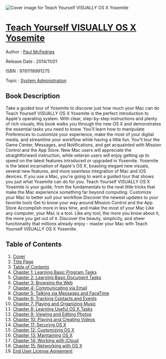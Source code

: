 ![Cover image for Teach Yourself VISUALLY OS X Yosemite](https://imgdetail.ebookreading.net/cover/cover/system_admin/EB9781118991275.jpg)

[Teach Yourself VISUALLY OS X Yosemite](https://ebookreading.net/view/book/Teach+Yourself+VISUALLY+OS+X+Yosemite-EB9781118991275_1.html "Teach Yourself VISUALLY OS X Yosemite")
====================================================================================================================

Author : [Paul McFedries](https://ebookreading.net/search/author/Paul+McFedries)

Release Date : 2014/11/01

ISBN : 9781118991275

Topic : [System Administration](https://ebookreading.net/search/category/system-administration)

Book Description
-----------------

Take a guided tour of Yosemite to discover just how much your Mac can do
Teach Yourself VISUALLY OS X Yosemite is the perfect introduction to Apple's operating system. With clear, step-by-step instructions and plenty of rich visuals, this book walks you through the new OS X and demonstrates the essential tasks you need to know. You'll learn how to manipulate Preferences to customize your experience, make the most of your digital media, and streamline your workflow while having a little fun. You'll tour the Game Center, Messages, and Notifications, and get acquainted with Mission Control and the App Store. New Mac users will appreciate the straightforward instruction, while veteran users will enjoy getting up to speed on the latest features introduced or upgraded in Yosemite.
Yosemite is the latest incarnation of Apple's OS X, boasting elegant new visuals, several new features, and more seamless integration of Mac and iOS devices. If you use a Mac, you're going to want a guided tour that shows you just what Yosemite can do for you. Teach Yourself VISUALLY OS X Yosemite is your guide, from the fundamentals to the neat little tricks that make the Mac experience something far beyond computing.
Customize your Mac to better suit your workflow
Discover the newest updates to your favorite tools
Get to know your way around Mission Control and the App Store
Accomplish more in less time, and make the most of your Mac
Like any computer, your Mac is a tool. Like any tool, the more you know about it, the more you get out of it. Discover the beauty, simplicity, and sheer functionality that millions already enjoy - master your Mac with Teach Yourself VISUALLY OS X Yosemite.
              
Table of Contents
-----------------

1. [Cover](https://ebookreading.net/view/book/Teach+Yourself+VISUALLY+OS+X+Yosemite-EB9781118991275_1.html)
1. [Title Page](https://ebookreading.net/view/book/Teach+Yourself+VISUALLY+OS+X+Yosemite-EB9781118991275_2.html)
1. [Table of Contents](https://ebookreading.net/view/book/Teach+Yourself+VISUALLY+OS+X+Yosemite-EB9781118991275_3.html)
1. [Chapter 1: Learning Basic Program Tasks](https://ebookreading.net/view/book/Teach+Yourself+VISUALLY+OS+X+Yosemite-EB9781118991275_4.html#a1)
1. [Chapter 2: Learning Basic Document Tasks](https://ebookreading.net/view/book/Teach+Yourself+VISUALLY+OS+X+Yosemite-EB9781118991275_5.html#a1)
1. [Chapter 3: Browsing the Web](https://ebookreading.net/view/book/Teach+Yourself+VISUALLY+OS+X+Yosemite-EB9781118991275_6.html#a1)
1. [Chapter 4: Communicating via Email](https://ebookreading.net/view/book/Teach+Yourself+VISUALLY+OS+X+Yosemite-EB9781118991275_7.html#a1)
1. [Chapter 5: Talking via Messages and FaceTime](https://ebookreading.net/view/book/Teach+Yourself+VISUALLY+OS+X+Yosemite-EB9781118991275_8.html#a1)
1. [Chapter 6: Tracking Contacts and Events](https://ebookreading.net/view/book/Teach+Yourself+VISUALLY+OS+X+Yosemite-EB9781118991275_9.html#a1)
1. [Chapter 7: Playing and Organizing Music](https://ebookreading.net/view/book/Teach+Yourself+VISUALLY+OS+X+Yosemite-EB9781118991275_10.html#a1)
1. [Chapter 8: Learning Useful OS X Tasks](https://ebookreading.net/view/book/Teach+Yourself+VISUALLY+OS+X+Yosemite-EB9781118991275_11.html#a1)
1. [Chapter 9: Viewing and Editing Photos](https://ebookreading.net/view/book/Teach+Yourself+VISUALLY+OS+X+Yosemite-EB9781118991275_12.html#a1)
1. [Chapter 10: Playing and Creating Videos](https://ebookreading.net/view/book/Teach+Yourself+VISUALLY+OS+X+Yosemite-EB9781118991275_13.html#a1)
1. [Chapter 11: Securing OS X](https://ebookreading.net/view/book/Teach+Yourself+VISUALLY+OS+X+Yosemite-EB9781118991275_14.html#a1)
1. [Chapter 12: Customizing OS X](https://ebookreading.net/view/book/Teach+Yourself+VISUALLY+OS+X+Yosemite-EB9781118991275_15.html#a1)
1. [Chapter 13: Maintaining OS X](https://ebookreading.net/view/book/Teach+Yourself+VISUALLY+OS+X+Yosemite-EB9781118991275_16.html#a1)
1. [Chapter 14: Working with iCloud](https://ebookreading.net/view/book/Teach+Yourself+VISUALLY+OS+X+Yosemite-EB9781118991275_17.html#a1)
1. [Chapter 15: Networking with OS X](https://ebookreading.net/view/book/Teach+Yourself+VISUALLY+OS+X+Yosemite-EB9781118991275_18.html#a1)
1. [End User License Agreement](https://ebookreading.net/view/book/Teach+Yourself+VISUALLY+OS+X+Yosemite-EB9781118991275_19.html)

